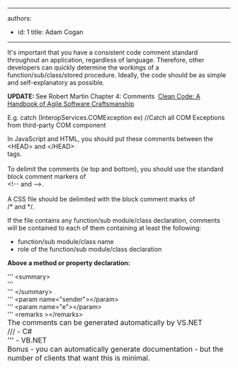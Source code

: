 

---
authors:
  - id: 1
    title: Adam Cogan
---




<span class='intro'> <p class="ssw15-rteElement-P">​​​It's important that you have a consistent code comment standard throughout an application, regardless of language. Therefore, other developers can quickly determine the workings of a function/sub/class/stored procedure. Ideally, the code should be as simple and self-explanatory as possible.<br></p> </span>

<p><b>UPDATE&#58; </b>See Robert Martin Chapter 4&#58; Comments &#160;<a href="https&#58;//www.amazon.com/Clean-Code-Handbook-Software-Craftsmanship/dp/0132350882">Clean Code&#58; A Handbook of Agile Software Craftsmanship </a><br></p><p>E.g. catch (InteropServices.COMException ex)&#160;//Catch all COM Exceptions from third-party COM component</p><p>In JavaScript and HTML, you should put these comments between the&#160;<br>&lt;HEAD&gt; and &lt;/HEAD&gt;<br>tags.&#160;<br><br>To delimit the comments (ie top and bottom), you should use the standard block comment markers of&#160;<br>&lt;!--&#160;and --&gt;.&#160;<br><br>A CSS file should be delimited with the block comment marks of&#160;​​<br>/* and */.<br></p><p>If the file contains any function/sub module/class declaration, comments will be contained​​ to each of them containing at least the following&#58;</p><ul><li>function/sub module/class name</li><li>role of the function/sub module/class declaration</li></ul><p><strong>Above a method or property declaration&#58;</strong></p><p class="ssw15-rteElement-CodeArea">''' &lt;summary&gt;<br>'''&#160;<br>''' &lt;/summary&gt;<br>''' &lt;param&#160;name=&quot;sender&quot;&gt;&lt;/param&gt;<br>''' &lt;param&#160;name=&quot;e&quot;&gt;&lt;/param&gt;<br>''' &lt;remarks&#160;&gt;&lt;/remarks&gt;<br><span style="font-size&#58;1rem;">The comments can be generated automatically by VS.NET<br></span><span style="font-size&#58;1rem;">/// - C#<br></span><span style="font-size&#58;1rem;">''' - VB.NET<br></span><span style="font-size&#58;1rem;">​Bonus - you can automatically generate documentation - but the number of clients that want this is minimal.</span></p><p><br></p>


